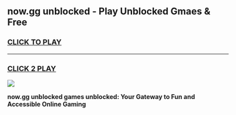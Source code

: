 
## now.gg unblocked - Play Unblocked Gmaes & Free
<h3>
<a href="https://news.freeplayer.one?title=now.gg_unblocked&ref=16F">CLICK TO PLAY</a></h3>
<hr>

<h3>
<a href="https://news.freeplayer.one?title=now.gg_unblocked&ref=16F">CLICK 2 PLAY</a>
  
</h3>

<a href="https://news.freeplayer.one?title=now.gg_unblocked&ref=16F/"><img src="https://clearcache.store/games.png"></a>


**now.gg unblocked games unblocked: Your Gateway to Fun and Accessible Online Gaming**
